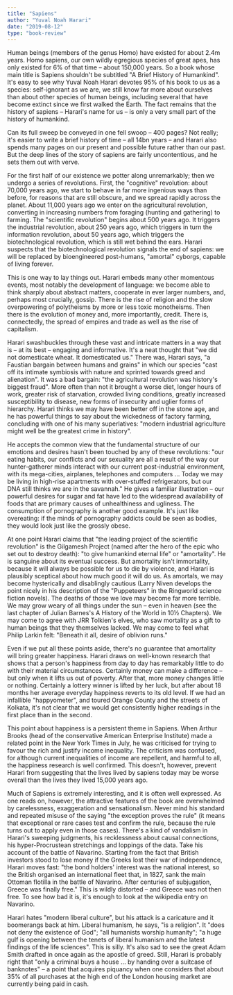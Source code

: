```yaml
---
title: "Sapiens"
author: "Yuval Noah Harari"
date: "2019-08-12"
type: "book-review"
---
```


Human beings (members of the genus Homo) have existed for about 2.4m years. Homo sapiens, our own wildly egregious species of great apes, has only existed for 6% of that time – about 150,000 years. So a book whose main title is Sapiens shouldn't be subtitled "A Brief History of Humankind". It's easy to see why Yuval Noah Harari devotes 95% of his book to us as a species: self-ignorant as we are, we still know far more about ourselves than about other species of human beings, including several that have become extinct since we first walked the Earth. The fact remains that the history of sapiens – Harari's name for us – is only a very small part of the history of humankind.

Can its full sweep be conveyed in one fell swoop – 400 pages? Not really; it's easier to write a brief history of time – all 14bn years – and Harari also spends many pages on our present and possible future rather than our past. But the deep lines of the story of sapiens are fairly uncontentious, and he sets them out with verve.

For the first half of our existence we potter along unremarkably; then we undergo a series of revolutions. First, the "cognitive" revolution: about 70,000 years ago, we start to behave in far more ingenious ways than before, for reasons that are still obscure, and we spread rapidly across the planet. About 11,000 years ago we enter on the agricultural revolution, converting in increasing numbers from foraging (hunting and gathering) to farming. The "scientific revolution" begins about 500 years ago. It triggers the industrial revolution, about 250 years ago, which triggers in turn the information revolution, about 50 years ago, which triggers the biotechnological revolution, which is still wet behind the ears. Harari suspects that the biotechnological revolution signals the end of sapiens: we will be replaced by bioengineered post-humans, "amortal" cyborgs, capable of living forever.

This is one way to lay things out. Harari embeds many other momentous events, most notably the development of language: we become able to think sharply about abstract matters, cooperate in ever larger numbers, and, perhaps most crucially, gossip. There is the rise of religion and the slow overpowering of polytheisms by more or less toxic monotheisms. Then there is the evolution of money and, more importantly, credit. There is, connectedly, the spread of empires and trade as well as the rise of capitalism.

Harari swashbuckles through these vast and intricate matters in a way that is – at its best – engaging and informative. It's a neat thought that "we did not domesticate wheat. It domesticated us." There was, Harari says, "a Faustian bargain between humans and grains" in which our species "cast off its intimate symbiosis with nature and sprinted towards greed and alienation". It was a bad bargain: "the agricultural revolution was history's biggest fraud". More often than not it brought a worse diet, longer hours of work, greater risk of starvation, crowded living conditions, greatly increased susceptibility to disease, new forms of insecurity and uglier forms of hierarchy. Harari thinks we may have been better off in the stone age, and he has powerful things to say about the wickedness of factory farming, concluding with one of his many superlatives: "modern industrial agriculture might well be the greatest crime in history".

He accepts the common view that the fundamental structure of our emotions and desires hasn't been touched by any of these revolutions: "our eating habits, our conflicts and our sexuality are all a result of the way our hunter-gatherer minds interact with our current post-industrial environment, with its mega-cities, airplanes, telephones and computers … Today we may be living in high-rise apartments with over-stuffed refrigerators, but our DNA still thinks we are in the savannah." He gives a familiar illustration – our powerful desires for sugar and fat have led to the widespread availability of foods that are primary causes of unhealthiness and ugliness. The consumption of pornography is another good example. It's just like overeating: if the minds of pornography addicts could be seen as bodies, they would look just like the grossly obese.

At one point Harari claims that "the leading project of the scientific revolution" is the Gilgamesh Project (named after the hero of the epic who set out to destroy death): "to give humankind eternal life" or "amortality". He is sanguine about its eventual success. But amortality isn't immortality, because it will always be possible for us to die by violence, and Harari is plausibly sceptical about how much good it will do us. As amortals, we may become hysterically and disablingly cautious (Larry Niven develops the point nicely in his description of the "Puppeteers" in the Ringworld science fiction novels). The deaths of those we love may become far more terrible. We may grow weary of all things under the sun – even in heaven (see the last chapter of Julian Barnes's A History of the World in 10½ Chapters). We may come to agree with JRR Tolkien's elves, who saw mortality as a gift to human beings that they themselves lacked. We may come to feel what Philip Larkin felt: "Beneath it all, desire of oblivion runs."

Even if we put all these points aside, there's no guarantee that amortality will bring greater happiness. Harari draws on well-known research that shows that a person's happiness from day to day has remarkably little to do with their material circumstances. Certainly money can make a difference – but only when it lifts us out of poverty. After that, more money changes little or nothing. Certainly a lottery winner is lifted by her luck, but after about 18 months her average everyday happiness reverts to its old level. If we had an infallible "happyometer", and toured Orange County and the streets of Kolkata, it's not clear that we would get consistently higher readings in the first place than in the second.

This point about happiness is a persistent theme in Sapiens. When Arthur Brooks (head of the conservative American Enterprise Institute) made a related point in the New York Times in July, he was criticised for trying to favour the rich and justify income inequality. The criticism was confused, for although current inequalities of income are repellent, and harmful to all, the happiness research is well confirmed. This doesn't, however, prevent Harari from suggesting that the lives lived by sapiens today may be worse overall than the lives they lived 15,000 years ago.

Much of Sapiens is extremely interesting, and it is often well expressed. As one reads on, however, the attractive features of the book are overwhelmed by carelessness, exaggeration and sensationalism. Never mind his standard and repeated misuse of the saying "the exception proves the rule" (it means that exceptional or rare cases test and confirm the rule, because the rule turns out to apply even in those cases). There's a kind of vandalism in Harari's sweeping judgments, his recklessness about causal connections, his hyper-Procrustean stretchings and loppings of the data. Take his account of the battle of Navarino. Starting from the fact that British investors stood to lose money if the Greeks lost their war of independence, Harari moves fast: "the bond holders' interest was the national interest, so the British organised an international fleet that, in 1827, sank the main Ottoman flotilla in the battle of Navarino. After centuries of subjugation, Greece was finally free." This is wildly distorted – and Greece was not then free. To see how bad it is, it's enough to look at the wikipedia entry on Navarino.

Harari hates "modern liberal culture", but his attack is a caricature and it boomerangs back at him. Liberal humanism, he says, "is a religion". It "does not deny the existence of God"; "all humanists worship humanity"; "a huge gulf is opening between the tenets of liberal humanism and the latest findings of the life sciences". This is silly. It's also sad to see the great Adam Smith drafted in once again as the apostle of greed. Still, Harari is probably right that "only a criminal buys a house … by handing over a suitcase of banknotes" – a point that acquires piquancy when one considers that about 35% of all purchases at the high end of the London housing market are currently being paid in cash.
